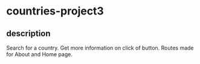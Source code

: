 # countries-project3

## description
Search for a country. Get more information on click of button. Routes made for About and Home page. 
